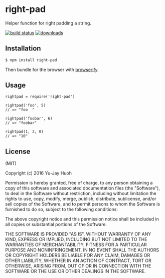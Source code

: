
# right-pad

Helper function for right padding a string.

[![build status](https://circleci.com/gh/yjhuoh/right-pad.svg?style=shield&circle-token=6615a20dff4ae2cd86e423115553bff076ca07d0)](https://circleci.com/gh/yjhuoh/right-pad)
[![downloads](https://img.shields.io/npm/dm/right-pad.svg)](https://www.npmjs.org/package/right-pad)

## Installation

```bash
$ npm install right-pad
```

Then bundle for the browser with
[browserify](https://github.com/substack/browserify).

## Usage

```
rightpad = require('right-pad')

rightpad('foo', 5)
// => "foo  "

rightpad('foobar', 6)
// => "foobar"

rightpad(1, 2, 0)
// => "10"
```

## License

(MIT)

Copyright (c) 2016 Yu-Jay Huoh

Permission is hereby granted, free of charge, to any person obtaining a copy of
this software and associated documentation files (the "Software"), to deal in
the Software without restriction, including without limitation the rights to
use, copy, modify, merge, publish, distribute, sublicense, and/or sell copies
of the Software, and to permit persons to whom the Software is furnished to do
so, subject to the following conditions:

The above copyright notice and this permission notice shall be included in all
copies or substantial portions of the Software.

THE SOFTWARE IS PROVIDED "AS IS", WITHOUT WARRANTY OF ANY KIND, EXPRESS OR
IMPLIED, INCLUDING BUT NOT LIMITED TO THE WARRANTIES OF MERCHANTABILITY,
FITNESS FOR A PARTICULAR PURPOSE AND NONINFRINGEMENT. IN NO EVENT SHALL THE
AUTHORS OR COPYRIGHT HOLDERS BE LIABLE FOR ANY CLAIM, DAMAGES OR OTHER
LIABILITY, WHETHER IN AN ACTION OF CONTRACT, TORT OR OTHERWISE, ARISING FROM,
OUT OF OR IN CONNECTION WITH THE SOFTWARE OR THE USE OR OTHER DEALINGS IN THE
SOFTWARE.
